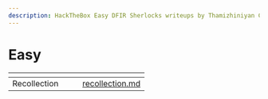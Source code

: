 ```yaml
---
description: HackTheBox Easy DFIR Sherlocks writeups by Thamizhiniyan C S
---
```


# Easy

<table data-view="cards"><thead><tr><th align="center"></th><th data-hidden></th><th data-hidden></th><th data-hidden data-card-target data-type="content-ref"></th></tr></thead><tbody><tr><td align="center">Recollection</td><td></td><td></td><td><a href="recollection.md">recollection.md</a></td></tr></tbody></table>
